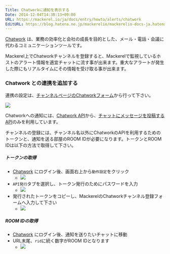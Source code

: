 ```yaml
---
Title: Chatworkに通知を表示する
Date: 2014-12-04T14:38:13+09:00
URL: https://mackerel.io/ja/docs/entry/howto/alerts/chatwork
EditURL: https://blog.hatena.ne.jp/mackerelio/mackerelio-docs-ja.hatenablog.mackerel.io/atom/entry/8454420450076028632
---
```


[Chatwork](https://www.chatwork.com/) は、業務の効率化と会社の成長を目的とした、メール・電話・会議に代わるコミュニケーションツールです。

Mackerel上でChatworkチャンネルを登録すると、Mackerelで監視しているホストのアラート情報を適宜チャットに流す事が出来ます。重大なアラートが発生した際にもリアルタイムにその情報を受け取る事が出来ます。

<!--![](https://cdn-ak.f.st-hatena.com/images/fotolife/m/mackerelio/20141204/20141204112031.png)-->

### Chatwork との連携を追加する
連携の設定は、[チャンネルページのChatworkフォーム](https://mackerel.io/my/channels/-/create#chatwork)から行って下さい。

![](https://cdn-ak.f.st-hatena.com/images/fotolife/m/mackerelio/20190121/20190121191504.png)

Chatworkへの通知には、[Chatwork API](https://developer.chatwork.com/docs)から、[チャットにメッセージを投稿するAPI](https://developer.chatwork.com/reference/post-rooms-room_id-messages)のみを利用しています。


チャンネルの登録には、チャンネル名以外にChatworkのAPIを利用するためのトークンと、通知を送る部屋のROOM IDが必要になります。トークンとROOM IDは以下の方法で取得して下さい。

##### トークンの取得
- [Chatwork](https://www.chatwork.com/) にログイン後、画面右上から`動作設定`をクリック
  - ![](https://cdn-ak.f.st-hatena.com/images/fotolife/m/mackerelio/20141204/20141204112033.png)
- `API発行`タブを選択し、トークン発行のためにパスワードを入力
  - ![](https://cdn-ak.f.st-hatena.com/images/fotolife/m/mackerelio/20141204/20141204112034.png)
- 発行されたトークンをコピーし、MackerelのChatworkチャンネル登録フォームへ入力して下さい
  - ![](https://cdn-ak.f.st-hatena.com/images/fotolife/m/mackerelio/20141204/20141204112035.png)

##### ROOM IDの取得
- [Chatwork](https://www.chatwork.com/) にログイン後、通知を送りたいチャットに移動
- URL末尾、`rid`に続く数字がROOM IDとなります
  - ![](https://cdn-ak.f.st-hatena.com/images/fotolife/m/mackerelio/20190123/20190123181957.png)

